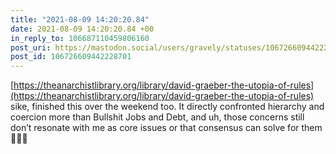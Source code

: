 ```yaml
---
title: "2021-08-09 14:20:20.84"
date: 2021-08-09 14:20:20.84 +00
in_reply_to: 106687110459806160
post_uri: https://mastodon.social/users/gravely/statuses/106726609442228701
post_id: 106726609442228701
---
```

[https://theanarchistlibrary.org/library/david-graeber-the-utopia-of-rules](https://theanarchistlibrary.org/library/david-graeber-the-utopia-of-rules) sike, finished this over the weekend too. It directly confronted hierarchy and coercion more than Bullshit Jobs and Debt, and uh, those concerns still don’t resonate with me as core issues or that consensus can solve for them 🤷🏻‍♂️


